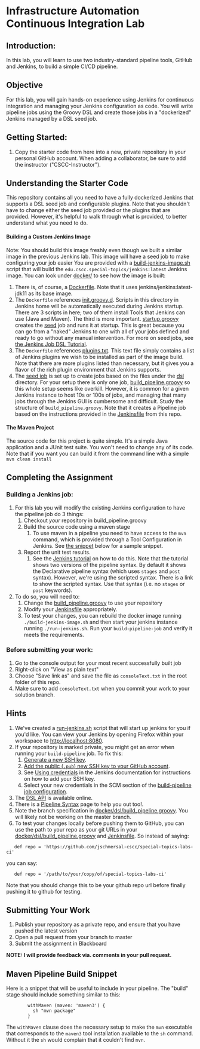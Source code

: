 # Infrastructure Automation Continuous Integration Lab

## Introduction: 

In this lab, you will learn to use two industry-standard pipeline tools, GitHub and Jenkins, to build a simple CI/CD pipeline.  

## Objective

For this lab, you will gain hands-on experience using Jenkins for continuous integration and managing your Jenkins configuration
as code.  You will write pipeline jobs using the Groovy DSL and create those jobs in a "dockerized" Jenkins managed by a DSL seed job.

## Getting Started:

1. Copy the starter code from here into a new, private repository in your personal GitHub account. When adding a collaborator, be sure to add the instructor ("CSCC-Instructor").

## Understanding the Starter Code
This repository contains all you need to have a fully dockerized Jenkins that supports a DSL seed job and 
configurable plugins.  Note that you shouldn't have to change either the seed job provided or the plugins that are 
provided.  However, it's helpful to walk through what is provided, to better understand what you need to do.

#### Building a Custom Jenkins Image
Note:  You should build this image freshly even though we built a similar image in the previous Jenkins lab.  This image will have a seed job to make configuring your job easier
You are provided with a [build-jenkins-image.sh](build-jenkins-image.sh) script that will build the `edu.cscc.special-topics/jenkins:latest` Jenkins image.  You can look under [docker/](docker/) to see how the image is built:
1. There is, of course, a [Dockerfile](docker/Dockerfile). Note that it uses jenkins/jenkins:latest-jdk11 as its base image. 
1. The `Dockerfile` references [init.groovy.d](docker/init.groovy.d).  Scripts in this directory in Jenkins home will be automatically executed during Jenkins startup.  There are 3 scripts in here; two of them install Tools that Jenkins can use (Java and Maven).  The third is more important.  [startup.groovy](docker/init.groovy.d/startup.groovy) creates the [seed](docker/jobs/seed.groovy) job and runs it at startup.  This is great because you can go from a "naked" Jenkins to one with all of your jobs defined and ready to go without any manual intervention.  For more on seed jobs, see [the Jenkins Job DSL Tutorial](https://github.com/jenkinsci/job-dsl-plugin/wiki/Tutorial---Using-the-Jenkins-Job-DSL).
1. The `Dockerfile` references [plugins.txt](docker/plugins.txt).  This text file simply contains a list of Jenkins plugins we wish to be installed as part of the image build.  Note that there are more plugins listed than necessary, but it gives you a flavor of the rich plugin environment that Jenkins supports.
1. The [seed job](docker/jobs/seed.groovy) is set up to create jobs based on the files under the [dsl](docker/dsl) directory.  For your setup there is only one job, [build_pipeline.groovy](docker/dsl/build_pipeline.groovy) so this whole setup seems like overkill.  However, it is common for a given Jenkins instance to host 10s or 100s of jobs, and managing that many jobs through the Jenkins GUI is cumbersome and difficult.  Study the structure of `build_pipeline.groovy`.  Note that it creates a Pipeline job based on the instructions provided in the [Jenkinsfile](Jenkinsfile) from this repo.

#### The Maven Project
The source code for this project is quite simple.  It's a simple Java application and a JUnit test suite.  You won't need to change any of its code.  Note that if you want you can build it from the command line with a simple `mvn clean install`

## Completing the Assignment

### Building a Jenkins job: 

1. For this lab you will modify the existing Jenkins configuration to have the pipeline job do 3 things:
    1. Checkout _your_ repository in  build_pipeline.groovy
    1. Build the source code using a maven stage
        1. To use maven in a pipeline you need to have access to the `mvn` command, which is provided through a Tool Configuration in Jenkins.  See [the snippet](#maven-pipeline-build-snippet) below for a sample snippet.
    1. Report the unit test results.
        1. See the [Jenkins tutorial](https://jenkins.io/doc/pipeline/tour/tests-and-artifacts/) on how to do this.  Note that the tutorial shows two versions of the pipeline syntax.  By default it shows the Declarative pipeline syntax (which uses `stages` and `post` syntax).  However, we're using the scripted syntax.  There is a link to show the scripted syntax.  Use that syntax (i.e. no `stages` or `post` keywords).
1. To do so, you will need to:
    1. Change the [build_pipeline.groovy](docker/dsl/build_pipeline.groovy) to use your repository
    1. Modify your [Jenkinsfile](Jenkinsfile) appropriately. 
    1. To test your changes, you can rebuild the docker image running `./build-jenkins-image.sh` and then start your jenkins instance running `./run-jenkins.sh`.  Run your `build-pipeline-job` and verify it meets the requirements.

### Before submitting your work:

1. Go to the console output for your most recent successfully built job
2. Right-click on "View as plain text"
3. Choose "Save link as" and save the file as `consoleText.txt` in the root folder of this repo.
4. Make sure to add `consoleText.txt` when you commit your work to your solution branch. 

## Hints
1. We've created a [run-jenkins.sh](run-jenkins.sh) script that will start up jenkins for you if you'd like.  You can view your Jenkins by opening Firefox within your workspace to [http://localhost:8080](http://localhost:8080).
2. If your repository is marked private, you might get an error when running your `build-pipeline` job.  To fix this:
   1. [Generate a new SSH key](https://docs.github.com/en/authentication/connecting-to-github-with-ssh/generating-a-new-ssh-key-and-adding-it-to-the-ssh-agent#generating-a-new-ssh-key). 
   2. [Add the public (`.pub`) new SSH key to your GitHub account](https://docs.github.com/en/authentication/connecting-to-github-with-ssh/adding-a-new-ssh-key-to-your-github-account).
   3. See [Using credentials](https://www.jenkins.io/doc/book/using/using-credentials/) in the Jenkins documentation for instructions on how to add your SSH key. 
   4. Select your new credentials in the SCM section of the  [build-pipeline job configuration](http://localhost:8080/job/build-pipeline-job/configure).
3. The [DSL API](https://jenkinsci.github.io/job-dsl-plugin/) is available online.
4. There is a [Pipeline Syntax](http://localhost:8080/job/build-pipeline-job/pipeline-syntax/) page to help you out too!.
5. Note the branch specification in [docker/dsl/build_pipeline.groovy](docker/dsl/build_pipeline.groovy).  You will likely not be working on the master branch.
6. To test your changes locally before pushing them to GitHub, you can use the path to your repo as your git URLs in your [docker/dsl/build_pipeline.groovy](docker/dsl/build_pipeline.groovy) and [Jenkinsfile](Jenkinsfile).  So instead of saying:
```
   def repo = 'https://github.com/jschmersal-cscc/special-topics-labs-ci'
```
you can say:
```
   def repo = '/path/to/your/copy/of/special-topics-labs-ci'
```
Note that you should change this to be your github repo url before finally pushing it to github for testing. 

## Submitting Your Work

1. Publish your repository as a private repo, and ensure that you have pushed the latest version
1. Open a pull request from your branch to master
1. Submit the assignment in Blackboard 

__NOTE: I will provide feedback via. comments in your pull request.__

## Maven Pipeline Build Snippet
Here is a snippet that will be useful to include in your pipeline.  The "build" stage should include something similar to this: 
```
        withMaven (maven: 'maven3') {
          sh "mvn package"
        }
```
The `withMaven` clause does the necessary setup to make the `mvn` executable that corresponds to the `maven3` tool installation
available to the `sh` command.  Without it the `sh` would complain that it couldn't find `mvn`.
